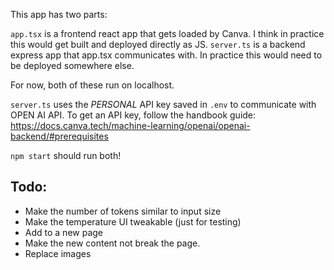 This app has two parts:

`app.tsx` is a frontend react app that gets loaded by Canva. I think in practice this would get built and deployed directly as JS.
`server.ts` is a backend express app that app.tsx communicates with. In practice this would need to be deployed somewhere else.

For now, both of these run on localhost.

`server.ts` uses the _PERSONAL_ API key saved in `.env` to communicate with OPEN AI API.
To get an API key, follow the handbook guide: https://docs.canva.tech/machine-learning/openai/openai-backend/#prerequisites

`npm start` should run both!


## Todo:
- Make the number of tokens similar to input size
- Make the temperature UI tweakable (just for testing)
- Add to a new page
- Make the new content not break the page.
- Replace images